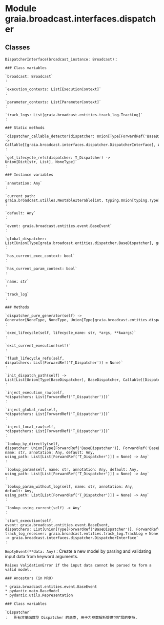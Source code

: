 Module graia.broadcast.interfaces.dispatcher
============================================

Classes
-------

`DispatcherInterface(broadcast_instance: Broadcast)`
:   

    ### Class variables

    `broadcast: Broadcast`
    :

    `execution_contexts: List[ExecutionContext]`
    :

    `parameter_contexts: List[ParameterContext]`
    :

    `track_logs: List[graia.broadcast.entities.track_log.TrackLog]`
    :

    ### Static methods

    `dispatcher_callable_detector(dispatcher: Union[Type[ForwardRef('BaseDispatcher')], ForwardRef('BaseDispatcher'), Callable[[ForwardRef('DispatcherInterface')], Any]]) ‑> Callable[[graia.broadcast.interfaces.dispatcher.DispatcherInterface], Any]`
    :

    `get_lifecycle_refs(dispatcher: T_Dispatcher) ‑> Union[Dict[str, List], NoneType]`
    :

    ### Instance variables

    `annotation: Any`
    :

    `current_path: graia.broadcast.utilles.NestableIterable[int, typing.Union[typing.Type[graia.broadcast.entities.dispatcher.BaseDispatcher], graia.broadcast.entities.dispatcher.BaseDispatcher, typing.Callable[[graia.broadcast.interfaces.dispatcher.DispatcherInterface], typing.Any]]]`
    :

    `default: Any`
    :

    `event: graia.broadcast.entities.event.BaseEvent`
    :

    `global_dispatcher: List[Union[Type[graia.broadcast.entities.dispatcher.BaseDispatcher], graia.broadcast.entities.dispatcher.BaseDispatcher, Callable[[graia.broadcast.interfaces.dispatcher.DispatcherInterface], Any]]]`
    :

    `has_current_exec_context: bool`
    :

    `has_current_param_context: bool`
    :

    `name: str`
    :

    `track_log`
    :

    ### Methods

    `dispatcher_pure_generator(self) ‑> Generator[NoneType, NoneType, Union[Type[graia.broadcast.entities.dispatcher.BaseDispatcher], graia.broadcast.entities.dispatcher.BaseDispatcher, Callable[[graia.broadcast.interfaces.dispatcher.DispatcherInterface], Any]]]`
    :

    `exec_lifecycle(self, lifecycle_name: str, *args, **kwargs)`
    :

    `exit_current_execution(self)`
    :

    `flush_lifecycle_refs(self, dispatchers: List[ForwardRef('T_Dispatcher')] = None)`
    :

    `init_dispatch_path(self) ‑> List[List[Union[Type[BaseDispatcher], BaseDispatcher, Callable[[DispatcherInterface], Any]]]]`
    :

    `inject_execution_raw(self, *dispatchers: List[ForwardRef('T_Dispatcher')])`
    :

    `inject_global_raw(self, *dispatchers: List[ForwardRef('T_Dispatcher')])`
    :

    `inject_local_raw(self, *dispatchers: List[ForwardRef('T_Dispatcher')])`
    :

    `lookup_by_directly(self, dispatcher: Union[Type[ForwardRef('BaseDispatcher')], ForwardRef('BaseDispatcher'), Callable[[ForwardRef('DispatcherInterface')], Any]], name: str, annotation: Any, default: Any, using_path: List[List[ForwardRef('T_Dispatcher')]] = None) ‑> Any`
    :

    `lookup_param(self, name: str, annotation: Any, default: Any, using_path: List[List[ForwardRef('T_Dispatcher')]] = None) ‑> Any`
    :

    `lookup_param_without_log(self, name: str, annotation: Any, default: Any, using_path: List[List[ForwardRef('T_Dispatcher')]] = None) ‑> Any`
    :

    `lookup_using_current(self) ‑> Any`
    :

    `start_execution(self, event: graia.broadcast.entities.event.BaseEvent, dispatchers: List[Union[Type[ForwardRef('BaseDispatcher')], ForwardRef('BaseDispatcher'), Callable[[ForwardRef('DispatcherInterface')], Any]]], track_log_receiver: graia.broadcast.entities.track_log.TrackLog = None) ‑> graia.broadcast.interfaces.dispatcher.DispatcherInterface`
    :

`EmptyEvent(**data: Any)`
:   Create a new model by parsing and validating input data from keyword arguments.
    
    Raises ValidationError if the input data cannot be parsed to form a valid model.

    ### Ancestors (in MRO)

    * graia.broadcast.entities.event.BaseEvent
    * pydantic.main.BaseModel
    * pydantic.utils.Representation

    ### Class variables

    `Dispatcher`
    :   所有非单函数型 Dispatcher 的基类, 用于为参数解析提供可扩展的支持.